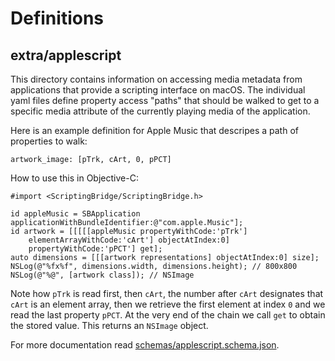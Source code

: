 # Definitions

## extra/applescript

This directory contains information on accessing media metadata
from applications that provide a scripting interface on macOS.
The individual yaml files define property access "paths"
that should be walked to get to a specific media attribute
of the currently playing media of the application.

Here is an example definition for Apple Music
that descripes a path of properties to walk:

```objc
artwork_image: [pTrk, cArt, 0, pPCT]
```

How to use this in Objective-C:

```objc
#import <ScriptingBridge/ScriptingBridge.h>

id appleMusic = SBApplication applicationWithBundleIdentifier:@"com.apple.Music"];
id artwork = [[[[[appleMusic propertyWithCode:'pTrk']
    elementArrayWithCode:'cArt'] objectAtIndex:0]
    propertyWithCode:'pPCT'] get];
auto dimensions = [[[artwork representations] objectAtIndex:0] size];
NSLog(@"%fx%f", dimensions.width, dimensions.height); // 800x800
NSLog(@"%@", [artwork class]); // NSImage
```

Note how `pTrk` is read first, then `cArt`,
the number after `cArt` designates that `cArt` is an element array,
then we retrieve the first element at index `0`
and we read the last property `pPCT`.
At the very end of the chain we call `get` to obtain the stored value.
This returns an `NSImage` object.

For more documentation read [schemas/applescript.schema.json](./schemas/applescript.schema.json).

